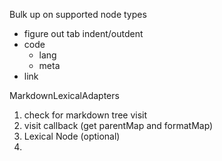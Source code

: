 Bulk up on supported node types

- figure out tab indent/outdent
- code
    - lang
    - meta
- link

MarkdownLexicalAdapters

1. check for markdown tree visit
2. visit callback (get parentMap and formatMap)
3. Lexical Node (optional)
4. 
